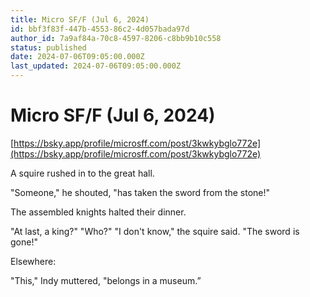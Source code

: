 ```yaml
---
title: Micro SF/F (Jul 6, 2024)
id: bbf3f83f-447b-4553-86c2-4d057bada97d
author_id: 7a9af84a-70c8-4597-8206-c8bb9b10c558
status: published
date: 2024-07-06T09:05:00.000Z
last_updated: 2024-07-06T09:05:00.000Z
---
```


# Micro SF/F (Jul 6, 2024)


[https://bsky.app/profile/microsff.com/post/3kwkybglo772e](https://bsky.app/profile/microsff.com/post/3kwkybglo772e)



A squire rushed in to the great hall. 

"Someone," he shouted, "has taken the sword from the stone!" 

The assembled knights halted their dinner. 

"At last, a king?" "Who?" "I don't know," the squire said. "The sword is gone!" 

Elsewhere: 

"This," Indy muttered, "belongs in a museum.”


